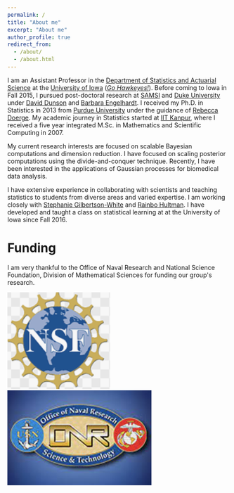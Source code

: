 ```yaml
---
permalink: /
title: "About me"
excerpt: "About me"
author_profile: true
redirect_from: 
  - /about/
  - /about.html
---
```


I am an Assistant Professor in the [Department of Statistics and Actuarial Science](https://stat.uiowa.edu/) at the [University of Iowa](https://uiowa.edu/) ([*Go Hawkeyes!*](https://hawkeyesports.com/)). Before coming to Iowa in Fall 2015, I  pursued post-doctoral research at [SAMSI](www.samsi.info) and [Duke University](https://stat.duke.edu) under [David Dunson](https://en.wikipedia.org/wiki/David_Dunson) and [Barbara Engelhardt](https://www.cs.princeton.edu/people/profile/bee). I received my Ph.D. in Statistics in 2013 from [Purdue University](https://www.stat.purdue.edu/) under the guidance of [Rebecca Doerge](https://www.cmu.edu/mcs/people/dean-bio.html). My academic journey in Statistics started at [IIT Kanpur](https://www.iitk.ac.in/math/), where I received a five year integrated M.Sc. in Mathematics and Scientific Computing in 2007.

My current research interests are focused on scalable Bayesian computations and dimension reduction. I have focused on scaling posterior computations using the divide-and-conquer technique. Recently, I have been interested in the applications of Gaussian processes for biomedical data analysis. 

I have extensive experience in collaborating with scientists and teaching statistics to students from diverse areas and varied expertise. I am working closely with [Stephanie Gilbertson-White](http://www.nursing.uiowa.edu/faculty-staff/faculty-directory/sgilbertsonwhite) and [Rainbo Hultman](https://hultman.lab.uiowa.edu/). I have developed and taught a class on statistical learning at at the University of Iowa since Fall 2016. 

Funding
======
I am very thankful to the Office of Naval Research and National Science Foundation, Division of Mathematical Sciences for funding our group's research.

![](/images/nsf.png) ![](/images/onr.png)

